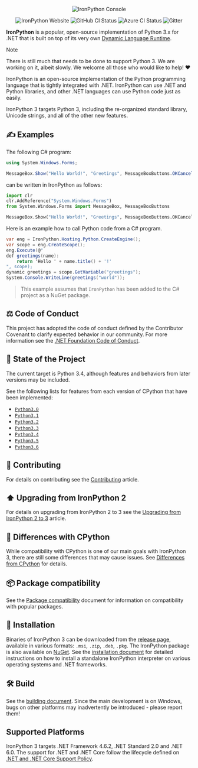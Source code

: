 <p align="center">
  <img alt="IronPython Console" src="https://github.com/user-attachments/assets/ea038aa3-36fa-42c3-b72f-a79ae06fdada" />
</p>

<p align="center">
  <a style="text-decoration:none" href="https://ironpython.net/">
    <img src="https://img.shields.io/badge/IronPython-Website-darkgreen" alt="IronPython Website" /></a>
  <a style="text-decoration:none" href="https://github.com/IronLanguages/ironpython3/actions?workflow=CI">
    <img src="https://github.com/IronLanguages/ironpython3/workflows/CI/badge.svg" alt="GitHub CI Status" /></a>
  <a style="text-decoration:none" href="https://dotnet.visualstudio.com/IronLanguages/_build/latest?definitionId=43">
    <img src="https://dotnet.visualstudio.com/IronLanguages/_apis/build/status/ironpython3" alt="Azure CI Status" /></a>
  <a style="text-decoration:none" href="https://gitter.im/IronLanguages/ironpython">
    <img src="https://badges.gitter.im/IronLanguages/ironpython.svg" alt="Gitter" /></a>
</p>

**IronPython** is a popular, open-source implementation of Python 3.x for .NET that is built on top of its very own [Dynamic Language Runtime](https://github.com/IronLanguages/dlr).

> [!NOTE]
> There is still much that needs to be done to support Python 3. We are working on it, albeit slowly.
> We welcome all those who would like to help! ❤️

IronPython is an open-source implementation of the Python programming language that is tightly integrated with .NET. IronPython can use .NET and Python libraries, and other .NET languages can use Python code just as easily.

IronPython 3 targets Python 3, including the re-organized standard library, Unicode strings, and all of the other new features.

## ✍️ Examples

The following C# program:

```cs
using System.Windows.Forms;

MessageBox.Show("Hello World!", "Greetings", MessageBoxButtons.OKCancel);
```

can be written in IronPython as follows:

```py
import clr
clr.AddReference("System.Windows.Forms")
from System.Windows.Forms import MessageBox, MessageBoxButtons

MessageBox.Show("Hello World!", "Greetings", MessageBoxButtons.OKCancel)
```

Here is an example how to call Python code from a C# program.

```cs
var eng = IronPython.Hosting.Python.CreateEngine();
var scope = eng.CreateScope();
eng.Execute(@"
def greetings(name):
    return 'Hello ' + name.title() + '!'
", scope);
dynamic greetings = scope.GetVariable("greetings");
System.Console.WriteLine(greetings("world"));
```

> This example assumes that `IronPython` has been added to the C# project as a NuGet package.

## ⚖️ Code of Conduct
This project has adopted the code of conduct defined by the Contributor Covenant to clarify expected behavior in our community.
For more information see the [.NET Foundation Code of Conduct](https://dotnetfoundation.org/code-of-conduct).

## 🐍 State of the Project

The current target is Python 3.4, although features and behaviors from later versions may be included.

See the following lists for features from each version of CPython that have been implemented:

- [`Python3.0`](https://github.com/IronLanguages/ironpython3/wiki/WhatsNew%E2%80%90Python3.0)
- [`Python3.1`](https://github.com/IronLanguages/ironpython3/wiki/WhatsNew%E2%80%90Python3.1)
- [`Python3.2`](https://github.com/IronLanguages/ironpython3/wiki/WhatsNew%E2%80%90Python3.2)
- [`Python3.3`](https://github.com/IronLanguages/ironpython3/wiki/WhatsNew%E2%80%90Python3.3)
- [`Python3.4`](https://github.com/IronLanguages/ironpython3/wiki/WhatsNew%E2%80%90Python3.4)
- [`Python3.5`](https://github.com/IronLanguages/ironpython3/wiki/WhatsNew%E2%80%90Python3.5)
- [`Python3.6`](https://github.com/IronLanguages/ironpython3/wiki/WhatsNew%E2%80%90Python3.6)

## 🙋 Contributing
For details on contributing see the [Contributing](CONTRIBUTING.md) article.

## ⬆️ Upgrading from IronPython 2
For details on upgrading from IronPython 2 to 3 see the [Upgrading from IronPython 2 to 3](https://github.com/IronLanguages/ironpython3/wiki/Upgrading-from-IronPython2) article.

## 🧭 Differences with CPython
While compatibility with CPython is one of our main goals with IronPython 3, there are still some differences that may cause issues. See [Differences from CPython](https://github.com/IronLanguages/ironpython3/wiki/Differences-from-CPython) for details.

## 📦 Package compatibility
See the [Package compatibility](https://github.com/IronLanguages/ironpython3/wiki/Package-compatibility) document for information on compatibility with popular packages.

## 🎁 Installation
Binaries of IronPython 3 can be downloaded from the [release page](https://github.com/IronLanguages/ironpython3/releases/latest), available in various formats: `.msi`, `.zip`, `.deb`, `.pkg`. The IronPython package is also available on [NuGet](https://www.nuget.org/packages/IronPython/3.4.0). See the [installation document](https://github.com/IronLanguages/ironpython3/wiki/Installing) for detailed instructions on how to install a standalone IronPython interpreter on various operating systems and .NET frameworks.

## 🛠️ Build
See the [building document](https://github.com/IronLanguages/ironpython3/wiki/Building). Since the main development is on Windows, bugs on other platforms may inadvertently be introduced - please report them!

## Supported Platforms
IronPython 3 targets .NET Framework 4.6.2, .NET Standard 2.0 and .NET 6.0. The support for .NET and .NET Core follow the lifecycle defined on [.NET and .NET Core Support Policy](https://dotnet.microsoft.com/platform/support/policy/dotnet-core).

